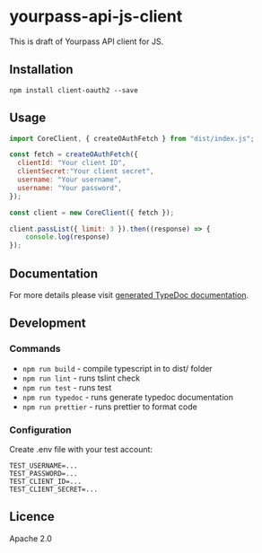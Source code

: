 # yourpass-api-js-client

This is draft of Yourpass API client for JS.

## Installation

```shell
npm install client-oauth2 --save
```


## Usage

```javascript
import CoreClient, { createOAuthFetch } from "dist/index.js";

const fetch = createOAuthFetch({
  clientId: "Your client ID",
  clientSecret:"Your client secret",
  username: "Your username",
  username: "Your password",
});

const client = new CoreClient({ fetch });

client.passList({ limit: 3 }).then((response) => {
    console.log(response)
});
```

## Documentation

For more details please visit [generated TypeDoc documentation](https://yourpass.github.io/yourpass-api-js-client/index.html).

## Development

### Commands

- `npm run build` - compile typescript in to dist/ folder
- `npm run lint` - runs tslint check
- `npm run test` - runs test
- `npm run typedoc` - runs generate typedoc documentation
- `npm run prettier` - runs prettier to format code

### Configuration

Create .env file with your test account:

```
TEST_USERNAME=...
TEST_PASSWORD=...
TEST_CLIENT_ID=...
TEST_CLIENT_SECRET=...
```

## Licence

Apache 2.0

